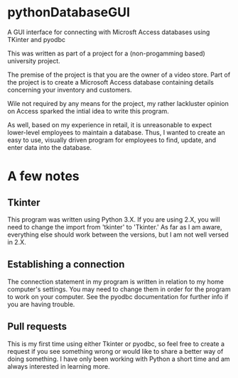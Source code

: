 # pythonDatabaseGUI
A GUI interface for connecting with Microsft Access databases using TKinter and pyodbc

This was written as part of a project for a (non-progamming based) university project.

The premise of the project is that you are the owner of a video store. Part of the project is to create a Microsoft Access database containing details concerning your inventory and customers.

Wile not required by any means for the project, my rather lackluster opinion on Access sparked the intial idea to write this program.

As well, based on my experience in retail, it is unreasonable to expect lower-level employees to maintain a database.
Thus, I wanted to create an easy to use, visually driven program for employees to find, update, and enter data into the database.

# A few notes
## Tkinter
This program was written using Python 3.X.
If you are using 2.X, you will need to change the import from 'tkinter' to 'Tkinter.'
As far as I am aware, everything else should work between the versions, but I am not well versed in 2.X.

## Establishing a connection
The connection statement in my program is written in relation to my home computer's settings.
You may need to change them in order for the program to work on your computer.
See the pyodbc documentation for further info if you are having trouble.

## Pull requests
This is my first time using either Tkinter or pyodbc, so feel free to create a request if you see something wrong or would like to
share a better way of doing something. I have only been working with Python a short time and am always interested in learning more.
